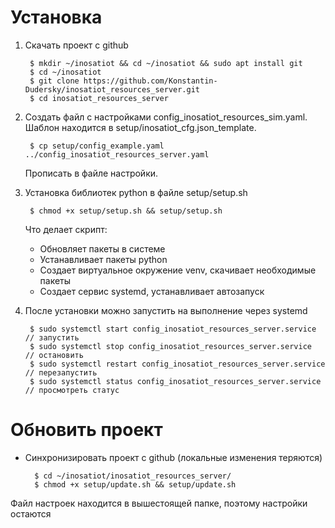 # Установка
1. Скачать проект с github
   
        $ mkdir ~/inosatiot && cd ~/inosatiot && sudo apt install git
        $ cd ~/inosatiot
        $ git clone https://github.com/Konstantin-Dudersky/inosatiot_resources_server.git
        $ cd inosatiot_resources_server

2. Создать файл с настройками config_inosatiot_resources_sim.yaml. Шаблон находится в setup/inosatiot_cfg.json_template.
       
        $ cp setup/config_example.yaml ../config_inosatiot_resources_server.yaml

   Прописать в файле настройки.


3. Установка библиотек python в файле setup/setup.sh
   
        $ chmod +x setup/setup.sh && setup/setup.sh

   Что делает скрипт:
   - Обновляет пакеты в системе
   - Устанавливает пакеты python
   - Создает виртуальное окружение venv, скачивает необходимые пакеты
   - Создает сервис systemd, устанавливает автозапуск
    
    
4. После установки можно запустить на выполнение через systemd
   
        $ sudo systemctl start config_inosatiot_resources_server.service  // запустить
        $ sudo systemctl stop config_inosatiot_resources_server.service  // остановить
        $ sudo systemctl restart config_inosatiot_resources_server.service  // перезапустить
        $ sudo systemctl status config_inosatiot_resources_server.service  // просмотреть статус

# Обновить проект
- Синхронизировать проект с github (локальные изменения теряются)
   
        $ cd ~/inosatiot/inosatiot_resources_server/
        $ chmod +x setup/update.sh && setup/update.sh

Файл настроек находится в вышестоящей папке, поэтому настройки остаются